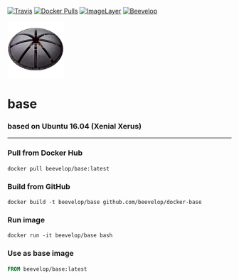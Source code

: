 [![Travis](https://img.shields.io/travis/beevelop/docker-base.svg?style=flat-square)](https://travis-ci.org/beevelop/docker-base)
[![Docker Pulls](https://img.shields.io/docker/pulls/beevelop/base.svg?style=flat-square)](https://links.beevelop.com/d-base)
[![ImageLayer](https://badge.imagelayers.io/beevelop/base:latest.svg)](https://imagelayers.io/?images=beevelop/base:latest)
[![Beevelop](https://links.beevelop.com/honey-badge)](https://beevelop.com)


![beevelop/base](/icon.png?raw=true)
# base
### based on Ubuntu 16.04 (Xenial Xerus)
----
### Pull from Docker Hub
```
docker pull beevelop/base:latest
```

### Build from GitHub
```
docker build -t beevelop/base github.com/beevelop/docker-base
```

### Run image
```
docker run -it beevelop/base bash
```

### Use as base image
```Dockerfile
FROM beevelop/base:latest
```
